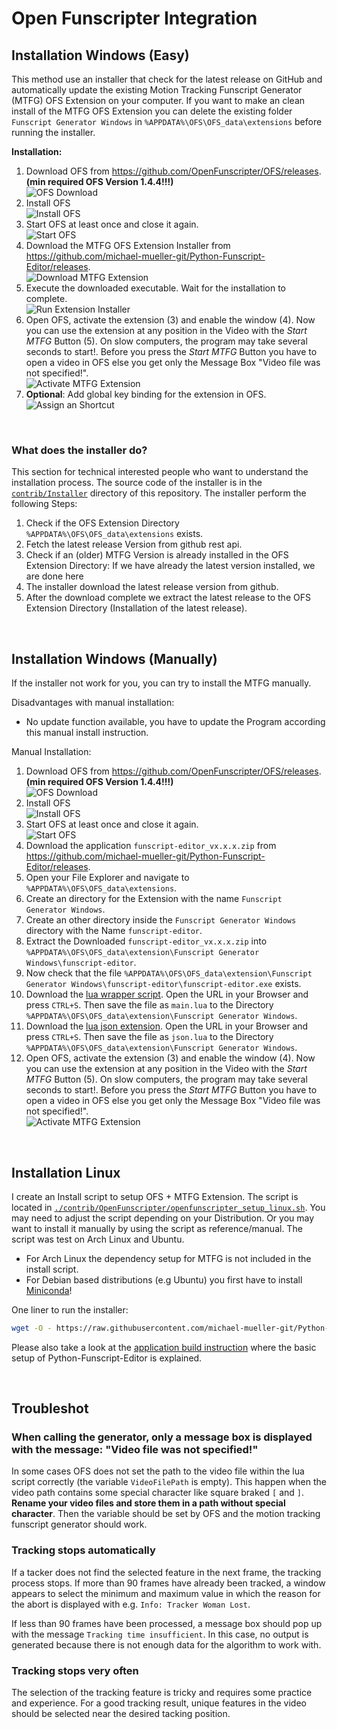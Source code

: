 # Open Funscripter Integration

## Installation Windows (Easy)

This method use an installer that check for the latest release on GitHub and automatically update the existing Motion Tracking Funscript Generator (MTFG) OFS Extension on your computer. If you want to make an clean install of the MTFG OFS Extension you can delete the existing folder `Funscript Generator Windows` in `%APPDATA%\OFS\OFS_data\extensions` before running the installer.

**Installation:**

1. Download OFS from https://github.com/OpenFunscripter/OFS/releases. **(min required OFS Version 1.4.4!!!)**
   <br> ![OFS Download](./images/ofs_installation_01.jpg)
2. Install OFS
   <br> ![Install OFS](./images/ofs_installation_03.jpg)
3. Start OFS at least once and close it again.
   <br> ![Start OFS](./images/ofs_installation_04.jpg)
4. Download the MTFG OFS Extension Installer from https://github.com/michael-mueller-git/Python-Funscript-Editor/releases.
   <br> ![Download MTFG Extension](./images/ofs_extension_01.jpg)
5. Execute the downloaded executable. Wait for the installation to complete.
   <br> ![Run Extension Installer](./images/ofs_extension_02.jpg)
6. Open OFS, activate the extension (3) and enable the window (4). Now you can use the extension at any position in the Video with the _Start MTFG_ Button (5). On slow computers, the program may take several seconds to start!. Before you press the _Start MTFG_ Button you have to open a video in OFS else you get only the Message Box "Video file was not specified!".
   <br> ![Activate MTFG Extension](./images/ofs_extension_03.jpg)
7. **Optional**: Add global key binding for the extension in OFS.
   <br> ![Assign an Shortcut](./images/ofs_extension_04.jpg)

<br>

### What does the installer do?

This section for technical interested people who want to understand the installation process. The source code of the installer is in the [`contrib/Installer`](https://github.com/michael-mueller-git/Python-Funscript-Editor/tree/main/contrib/Installer) directory of this repository. The installer perform the following Steps:

1. Check if the OFS Extension Directory `%APPDATA%\OFS\OFS_data\extensions` exists.
2. Fetch the latest release Version from github rest api.
3. Check if an (older) MTFG Version is already installed in the OFS Extension Directory: If we have already the latest version installed, we are done here
4. The installer download the latest release version from github.
5. After the download complete we extract the latest release to the OFS Extension Directory (Installation of the latest release).

<br>

## Installation Windows (Manually)

If the installer not work for you, you can try to install the MTFG manually.

Disadvantages with manual installation:

- No update function available, you have to update the Program according this manual install instruction.

Manual Installation:

1. Download OFS from https://github.com/OpenFunscripter/OFS/releases. **(min required OFS Version 1.4.4!!!)**
   <br> ![OFS Download](./images/ofs_installation_01.jpg)
2. Install OFS
   <br> ![Install OFS](./images/ofs_installation_03.jpg)
3. Start OFS at least once and close it again.
   <br> ![Start OFS](./images/ofs_installation_04.jpg)
4. Download the application `funscript-editor_vx.x.x.zip` from https://github.com/michael-mueller-git/Python-Funscript-Editor/releases.
5. Open your File Explorer and navigate to `%APPDATA%\OFS\OFS_data\extensions`.
6. Create an directory for the Extension with the name `Funscript Generator Windows`.
7. Create an other directory inside the `Funscript Generator Windows` directory with the Name `funscript-editor`.
8. Extract the Downloaded `funscript-editor_vx.x.x.zip` into `%APPDATA%\OFS\OFS_data\extension\Funscript Generator Windows\funscript-editor`.
9. Now check that the file `%APPDATA%\OFS\OFS_data\extension\Funscript Generator Windows\funscript-editor\funscript-editor.exe` exists.
10. Download the [lua wrapper script](https://raw.githubusercontent.com/michael-mueller-git/Python-Funscript-Editor/main/contrib/Installer/assets/main.lua). Open the URL in your Browser and press `CTRL+S`. Then save the file as `main.lua` to the Directory `%APPDATA%\OFS\OFS_data\extension\Funscript Generator Windows`.
11. Download the [lua json extension](https://raw.githubusercontent.com/michael-mueller-git/Python-Funscript-Editor/main/contrib/Installer/assets/json.lua). Open the URL in your Browser and press `CTRL+S`. Then save the file as `json.lua` to the Directory `%APPDATA%\OFS\OFS_data\extension\Funscript Generator Windows`.
12. Open OFS, activate the extension (3) and enable the window (4). Now you can use the extension at any position in the Video with the _Start MTFG_ Button (5). On slow computers, the program may take several seconds to start!. Before you press the _Start MTFG_ Button you have to open a video in OFS else you get only the Message Box "Video file was not specified!".
    <br> ![Activate MTFG Extension](./images/ofs_extension_03.jpg)

<br>

## Installation Linux

I create an Install script to setup OFS + MTFG Extension. The script is located in [`./contrib/OpenFunscripter/openfunscripter_setup_linux.sh`](https://github.com/michael-mueller-git/Python-Funscript-Editor/blob/main/contrib/OpenFunscripter/openfunscripter_setup_linux.sh). You may need to adjust the script depending on your Distribution. Or you may want to install it manually by using the script as reference/manual. The script was test on Arch Linux and Ubuntu.

- For Arch Linux the dependency setup for MTFG is not included in the install script.
- For Debian based distributions (e.g Ubuntu) you first have to install [Miniconda](https://docs.conda.io/en/latest/miniconda.html)!

One liner to run the installer:

```bash
wget -O - https://raw.githubusercontent.com/michael-mueller-git/Python-Funscript-Editor/main/contrib/OpenFunscripter/openfunscripter_setup_linux.sh | bash
```

Please also take a look at the [application build instruction](https://github.com/michael-mueller-git/Python-Funscript-Editor/blob/main/docs/app/docs/user-guide/build.md) where the basic setup of Python-Funscript-Editor is explained.

<br>

## Troubleshot

### When calling the generator, only a message box is displayed with the message: "Video file was not specified!"

In some cases OFS does not set the path to the video file within the lua script correctly (the variable `VideoFilePath` is empty). This happen when the video path contains some special character like square braked `[` and `]`. **Rename your video files and store them in a path without special character**. Then the variable should be set by OFS and the motion tracking funscript generator should work.

### Tracking stops automatically

If a tacker does not find the selected feature in the next frame, the tracking process stops. If more than 90 frames have already been tracked, a window appears to select the minimum and maximum value in which the reason for the abort is displayed with e.g. `Info: Tracker Woman Lost`.

If less than 90 frames have been processed, a message box should pop up with the message `Tracking time insufficient`. In this case, no output is generated because there is not enough data for the algorithm to work with.

### Tracking stops very often

The selection of the tracking feature is tricky and requires some practice and experience. For a good tracking result, unique features in the video should be selected near the desired tacking position.
